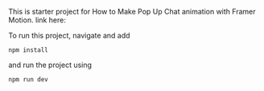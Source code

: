 This is starter project for How to Make Pop Up Chat animation with Framer Motion. link here:

To run this project, navigate and add

```npm install```

and run the project using

```npm run dev```
